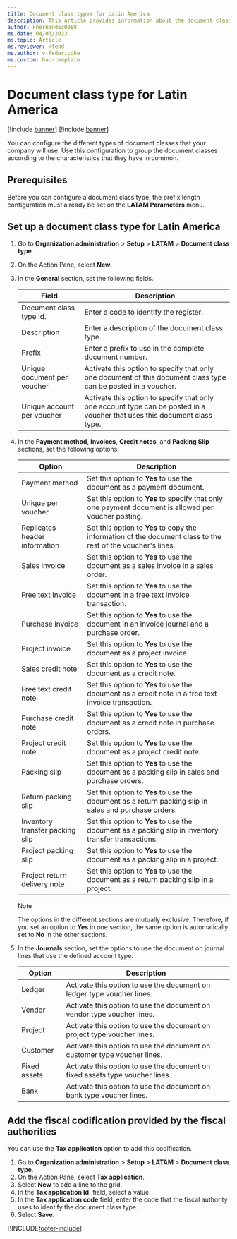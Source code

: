 ```yaml
---
title: Document class types for Latin America 
description: This article provides information about the document class type configuration for Latin America. 
author: Fhernandez0088
ms.date: 04/03/2023
ms.topic: Article
ms.reviewer: kfend
ms.author: v-federicohe 
ms.custom: bap-template
---
```


# Document class type for Latin America

[!include [banner](../includes/banner.md)]
[!include [banner](../includes/preview-banner.md)]

You can configure the different types of document classes that your company will use. Use this configuration to group the document classes according to the characteristics that they have in common.

## Prerequisites

Before you can configure a document class type, the prefix length configuration must already be set on the **LATAM Parameters** menu.

## Set up a document class type for Latin America

1. Go to **Organization administration** \> **Setup** \> **LATAM** \> **Document class type**.
2. On the Action Pane, select **New**.
3. In the **General** section, set the following fields.

    | Field                       | Description |
    |-----------------------------|-------------|
    | Document class type Id.     | Enter a code to identify the register. |
    | Description                 | Enter a description of the document class type. |
    | Prefix                      | Enter a prefix to use in the complete document number. |
    | Unique document per voucher | Activate this option to specify that only one document of this document class type can be posted in a voucher. |
    | Unique account per voucher  | Activate this option to specify that only one account type can be posted in a voucher that uses this document class type. |

4. In the **Payment method**, **Invoices**, **Credit notes**, and **Packing Slip** sections, set the following options.

    | Option                          | Description |
    |---------------------------------|-------------|
    | Payment method                  | Set this option to **Yes** to use the document as a payment document. |
    | Unique per voucher              | Set this option to **Yes** to specify that only one payment document is allowed per voucher posting. |
    | Replicates header information   | Set this option to **Yes** to copy the information of the document class to the rest of the voucher's lines. |
    | Sales invoice                   | Set this option to **Yes** to use the document as a sales invoice in a sales order. |
    | Free text invoice               | Set this option to **Yes** to use the document in a free text invoice transaction. |
    | Purchase invoice                | Set this option to **Yes** to use the document in an invoice journal and a purchase order. |
    | Project invoice                 | Set this option to **Yes** to use the document as a project invoice. |
    | Sales credit note               | Set this option to **Yes** to use the document as a credit note. |
    | Free text credit note           | Set this option to **Yes** to use the document as a credit note in a free text invoice transaction. |
    | Purchase credit note            | Set this option to **Yes** to use the document as a credit note in purchase orders. |
    | Project credit note             | Set this option to **Yes** to use the document as a project credit note. |
    | Packing slip                    | Set this option to **Yes** to use the document as a packing slip in sales and purchase orders. |
    | Return packing slip             | Set this option to **Yes** to use the document as a return packing slip in sales and purchase orders. |
    | Inventory transfer packing slip | Set this option to **Yes** to use the document as a packing slip in inventory transfer transactions. |
    | Project packing slip            | Set this option to **Yes** to use the document as a packing slip in a project. |
    | Project return delivery note    | Set this option to **Yes** to use the document as a return packing slip in a project. |

    > [!NOTE]
    > The options in the different sections are mutually exclusive. Therefore, if you set an option to **Yes** in one section, the same option is automatically set to **No** in the other sections.

5. In the **Journals** section, set the options to use the document on journal lines that use the defined account type.

    | Option       | Description |
    |--------------|-------------|
    | Ledger       | Activate this option to use the document on ledger type voucher lines. |
    | Vendor       | Activate this option to use the document on vendor type voucher lines. |
    | Project      | Activate this option to use the document on project type voucher lines. |
    | Customer     | Activate this option to use the document on customer type voucher lines. |
    | Fixed assets | Activate this option to use the document on fixed assets type voucher lines. |
    | Bank         | Activate this option to use the document on bank type voucher lines. |

## Add the fiscal codification provided by the fiscal authorities

You can use the **Tax application** option to add this codification.

1.	Go to **Organization administration** \> **Setup** \> **LATAM** \> **Document class type**.
2.	On the Action Pane, select **Tax application**.
3.	Select **New** to add a line to the grid.
4.	In the **Tax application Id.** field, select a value.
5.	In the **Tax application code** field, enter the code that the fiscal authority uses to identify the document class type.
6.	Select **Save**.

[!INCLUDE[footer-include](../../includes/footer-banner.md)]
